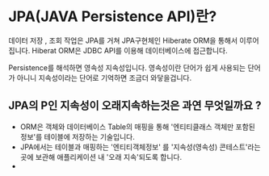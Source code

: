 # JPA(JAVA Persistence API)란?
데이터 저장 , 조회 작업은 JPA를 거쳐 JPA구현체인 Hiberate ORM을 통해서 이루어집니다. Hiberat ORM은 JDBC API를 이용해 데이터베이스에 접근합니다.

Persistence를 해석하면 영속성 지속성입니다. 영속성이란 단어가 쉽게 사용되는 단어가 아니니 지속성이라는 단어로 기억하면 조금더 와닿을겁니다.

## JPA의 P인 지속성이 오래지속하는것은 과연 무엇일까요 ?
- ORM은 객체와 데이터베이스 Table의 매핑을 통해 '엔티티클래스 객체만 포함된 정보'를 테이블에 저장하는 기술입니다.
- JPA에서는 테이블과 매핑하는 '엔티티객체정보' 를 '지속성(영속성) 콘테스트'라는 곳에 보관해 애플리케이션 내 '오래 지속'되도록 합니다.
- 

